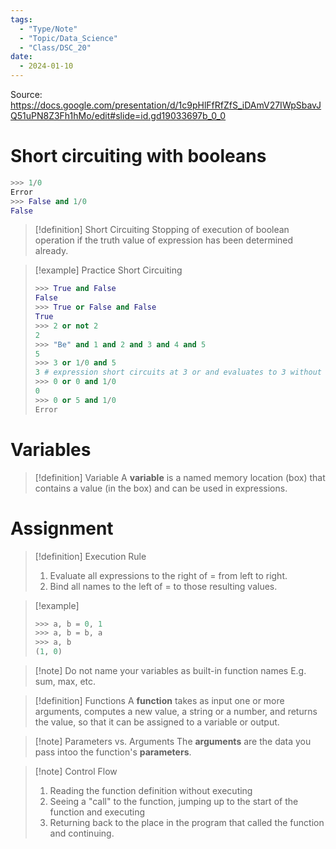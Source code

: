 ```yaml
---
tags:
  - "Type/Note"
  - "Topic/Data_Science"
  - "Class/DSC_20"
date:
  - 2024-01-10
---
```


Source: https://docs.google.com/presentation/d/1c9pHlFfRfZfS_iDAmV27IWpSbavJQ51uPN8Z3Fh1hMo/edit#slide=id.gd19033697b_0_0

# Short circuiting with booleans

```Python
>>> 1/0
Error
>>> False and 1/0
False
```

> [!definition] Short Circuiting
> Stopping of execution of boolean operation if the truth value of expression has been determined already.

> [!example] Practice Short Circuiting
> ```Python
> >>> True and False
> False
> >>> True or False and False
> True
> >>> 2 or not 2
> 2
> >>> "Be" and 1 and 2 and 3 and 4 and 5
> 5
> >>> 3 or 1/0 and 5
> 3 # expression short circuits at 3 or and evaluates to 3 without evaluating 1/0 and 5
> >>> 0 or 0 and 1/0
> 0
> >>> 0 or 5 and 1/0
> Error
> ```

# Variables

> [!definition] Variable
> A **variable** is a named memory location (box) that contains a value (in the box) and can be used in expressions.

# Assignment

> [!definition] Execution Rule
> 1. Evaluate all expressions to the right of = from left to right. 
> 2. Bind all names to the left of = to those resulting values.

> [!example]
> ```Python
> >>> a, b = 0, 1
> >>> a, b = b, a
> >>> a, b
> (1, 0)
> ```

> [!note] Do not name your variables as built-in function names
> E.g. sum, max, etc.

> [!definition] Functions
> A **function** takes as input one or more arguments, computes a new value, a string or a number, and returns the value, so that it can be assigned to a variable or output.

> [!note] Parameters vs. Arguments
> The **arguments** are the data you pass intoo the function's **parameters**.

> [!note] Control Flow
> 1. Reading the function definition without executing
> 2. Seeing a "call" to the function, jumping up to the start of the function and executing
> 3. Returning back to the place in the program that called the function and continuing. 